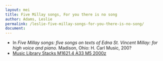 ```yaml
---
layout: mei
title: Five Millay songs, For you there is no song
author: Adams, Leslie
permalink: /leslie-five-millay-songs-for-you-there-is-no-song/
document:
---
```


- In *Five Millay songs: five songs on texts of Edna St. Vincent Millay: for high voice and piano.* Madison, Ohio: H. Carl Music, 200?
- <a href="https://tufts.primo.exlibrisgroup.com/permalink/01TUN_INST/1kc9gia/alma991011097839703851" target="_blank"> Music Library Stacks M1621.4 A33 M5 2000z</a>
